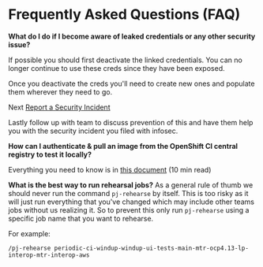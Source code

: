 # Frequently Asked Questions (FAQ)

**What do I do if I become aware of leaked credentials or any other security issue?**

If possible you should first deactivate the linked credentials. You can no longer continue to use these creds since they have been exposed.

Once you deactivate the creds you'll need to create new ones and populate them wherever they need to go.

Next [Report a Security Incident](https://redhat.service-now.com/help?id=sc_cat_item&sys_id=ca2cfa67dbec4010b290175948961909)

Lastly follow up with team to discuss prevention of this and have them help you with the security incident you filed with infosec.

**How can I authenticate & pull an image from the OpenShift CI central registry to test it locally?**

Everything you need to know is in [this document](https://docs.ci.openshift.org/docs/how-tos/use-registries-in-build-farm/#how-do-i-log-in-to-pull-images-that-require-authentication) (10 min read)

**What is the best way to run rehearsal jobs?**
As a general rule of thumb we should never run the command `pj-rehearse` by itself. This is too risky as it will just run everything that you've changed which may include other teams jobs without us realizing it. So to prevent this only run `pj-rehearse` using a specific job name that you want to rehearse.

For example:

```shell
/pj-rehearse periodic-ci-windup-windup-ui-tests-main-mtr-ocp4.13-lp-interop-mtr-interop-aws
```
